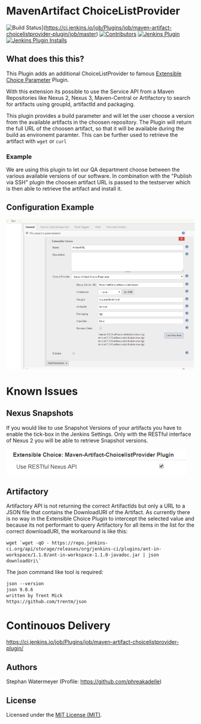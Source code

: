# MavenArtifact ChoiceListProvider
![Build Status](https://ci.jenkins.io/job/Plugins/job/maven-artifact-choicelistprovider-plugin/job/master/badge/icon)](https://ci.jenkins.io/job/Plugins/job/maven-artifact-choicelistprovider-plugin/job/master)
[![Contributors](https://img.shields.io/github/contributors/jenkinsci/maven-artifact-choicelistprovider-plugin.svg)](https://github.com/jenkinsci/maven-artifact-choicelistprovider-plugin/graphs/contributors)
[![Jenkins Plugin](https://img.shields.io/jenkins/plugin/v/maven-artifact-choicelistprovider.svg)](https://plugins.jenkins.io/maven-artifact-choicelistprovider)
[![Jenkins Plugin Installs](https://img.shields.io/jenkins/plugin/i/maven-artifact-choicelistprovider.svg?color=blue)](https://plugins.jenkins.io/maven-artifact-choicelistprovider)

## What does this  this?
This Plugin adds an additional ChoiceListProvider to famous <a href="https://plugins.jenkins.io/extensible-choice-parameter">Extensible Choice Parameter</a> Plugin.

With this extension its possible to use the Service API from a Maven Repositories like Nexus 2, Nexus 3, Maven-Central or Artifactory to search for artifacts using groupId, artifactId and packaging.

This plugin provides a build parameter and will let the user choose a version from the available artifacts in the choosen repository. The Plugin will return the full URL of the choosen artifact, so that it will be available during the build as environemt paramter. This can be further used to retrieve the artifact with `wget` or `curl`

### Example
We are using this plugin to let our QA department choose between the various available versions of our software. In combination with the "Publish via SSH" plugin the choosen artifact URL is passed to the testserver which is then able to retrieve the artifact and install it.

## Configuration Example
![Alt text](/src/site/resources/project-config-1.jpg?raw=true "Example Project Configuration")

# Known Issues
## Nexus Snapshots
If you would like to use Snapshot Versions of your artifacts you have to enable the tick-box in the Jenkins Settings. Only with the RESTful interface of Nexus 2 you will be able to retrieve Snapshot versions.

![Alt text](/src/site/resources/project-config-2.png?raw=true "Nexus Snapshots")

## Artifactory
Artifactory API is not returning the correct ArtifactIds but only a URL to a JSON file that contains the DownloadURI of the Artifact. As currently there is no way in the Extensible Choice Plugin to intercept the selected value and because its not performant to query Artifactory for all items in the list for the correct downloadURI, the workaround is like this:

```
wget `wget -qO - https://repo.jenkins-ci.org/api/storage/releases/org/jenkins-ci/plugins/ant-in-workspace/1.1.0/ant-in-workspace-1.1.0-javadoc.jar | json downloadUri\`
```
The json command like tool is required:
```
json --version
json 9.0.6
written by Trent Mick
https://github.com/trentm/json
```

# Continouos Delivery
https://ci.jenkins.io/job/Plugins/job/maven-artifact-choicelistprovider-plugin/

## Authors
Stephan Watermeyer (Profile: https://github.com/phreakadelle)

## License
Licensed under the [MIT License (MIT)](https://github.com/heremaps/buildrotator-plugin/blob/master/LICENSE).
